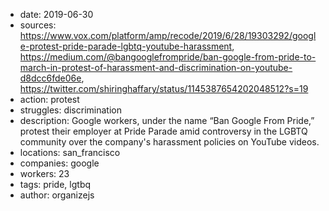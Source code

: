 - date: 2019-06-30
- sources: https://www.vox.com/platform/amp/recode/2019/6/28/19303292/google-protest-pride-parade-lgbtq-youtube-harassment, https://medium.com/@bangooglefrompride/ban-google-from-pride-to-march-in-protest-of-harassment-and-discrimination-on-youtube-d8dcc6fde06e, https://twitter.com/shiringhaffary/status/1145387654202048512?s=19
- action: protest
- struggles: discrimination
- description: Google workers, under the name “Ban Google From Pride,” protest their employer at Pride Parade amid controversy in the LGBTQ community over the company's harassment policies on YouTube videos.
- locations: san_francisco
- companies: google
- workers: 23
- tags: pride, lgtbq
- author: organizejs
